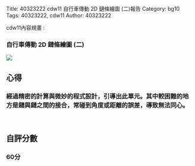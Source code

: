 Title: 40323222 cdw11 自行車傳動 2D 鏈條繪圖 (二)報告
Category: bg10
Tags: 40323222, cdw11
Author: 40323222

cdw11內容規畫 :  
<!-- PELICAN_END_SUMMARY -->
<h3>自行車傳動 2D 鏈條繪圖 (二)</h3>
<img src="http://i.imgur.com/rDBJAhj.png">
<br/>
<h2>心得</h2>
<h3>經過精密的計算與微妙的程式設計，引導出此單元。其中較困難的地方是鏈與鏈之間的接合，常碰到角度或距離的誤差，導致無法同心。</h3>
<br/>
<h2>自評分數</h2>
<h3>60分</h3>